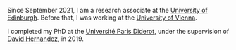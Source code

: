 ﻿---
# Display name
name: Léa Bittmann

# Username (this should match the folder name)
authors:
- bittmann

# Is this the primary user of the site?
superuser: true

# Role/position
role: Research Associate

# Organizations/Affiliations
organizations:
- name: University of Edinburg, Hodge Institute
  url: "https://hodge.maths.ed.ac.uk/tiki/Welcome"

# Short bio (displayed in user profile at end of posts)
#bio: 

interests:
- Representation Theory
- Quantum Groups, Quantum Affine Algebras, (Double) Affine Hecke Algebras, etc
- Combinatorics, (Quantum) Cluster Algebras, Macdonald Polynomials, etc

education:
  courses:
  - course: PhD in Mathematics
    institution: Université Paris Diderot
    year: 2019
  - course: MSc in Mathematics
    institution: Université Paris Diderot
    year: 2015

# Social/Academic Networking
# For available icons, see: https://sourcethemes.com/academic/docs/widgets/#icons
#   For an email link, use "fas" icon pack, "envelope" icon, and a link in the
#   form "mailto:your-email@example.com" or "#contact" for contact widget.
social:
- icon: envelope
  icon_pack: fas
  link: 'mailto:lea.bittmann@univie.ac.at'  # For a direct email link, use "mailto:test@example.org".
# Link to a PDF of your resume/CV from the About widget.
# To enable, copy your resume/CV to `static/files/cv.pdf` and uncomment the lines below.  
- icon: cv
  icon_pack: ai
  link: files/cv.pdf

#- icon: twitter
#  icon_pack: fab
# link: https://twitter.com/GeorgeCushen
#- icon: google-scholar
#  icon_pack: ai
#  link: https://scholar.google.co.uk/citations?user=sIwtMXoAAAAJ
#- icon: github
#  icon_pack: fab
#  link: https://github.com/gcushen
- icon: arxiv
  icon_pack: ai
  link: https://arxiv.org/search/math?searchtype=author&query=Bittmann%2C+L
- icon: researchgate
  icon_pack: ai
  link: https://www.researchgate.net/profile/Lea_Bittmann

# Enter email to display Gravatar (if Gravatar enabled in Config)
email: ""
  
# Organizational groups that you belong to (for People widget)
#   Set this to `[]` or comment out if you are not using People widget.  
# user_groups:
# - Researchers
# - Visitors
---

Since September 2021, I am a research associate at the [University of Edinburgh](https://hodge.maths.ed.ac.uk/tiki/Welcome). Before that, I was working at the [University of Vienna](https://mathematik.univie.ac.at/en/). 

I completed my PhD at the [Université Paris Diderot](https://u-paris.fr/en/), under the supervision of [David Hernandez](https://webusers.imj-prg.fr/~david.hernandez/), in 2019.

